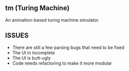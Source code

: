 ## tm (Turing Machine)
An animation-based turing machine simulator.

## ISSUES
- There are still a few parsing bugs that need to be fixed
- The UI in incomplete
- The UI is butt-ugly
- Code needs refactoring to make it more modular

